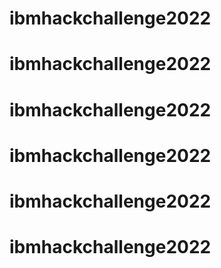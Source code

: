 # ibmhackchallenge2022
# ibmhackchallenge2022
# ibmhackchallenge2022
# ibmhackchallenge2022
# ibmhackchallenge2022
# ibmhackchallenge2022
